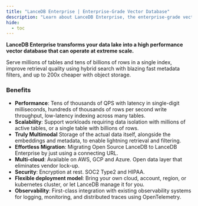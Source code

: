 ```yaml
---
title: "LanceDB Enterprise | Enterprise-Grade Vector Database"
description: "Learn about LanceDB Enterprise, the enterprise-grade vector database solution. Includes features, benefits, and deployment options for production environments."
hide: 
  - toc
---
```


**LanceDB Enterprise transforms your data lake into a high performance vector database
that can operate at extreme scale.**

Serve millions of tables and tens of billions of rows in a single index,
improve retrieval quality using hybrid search with blazing fast metadata filters,
and up to 200x cheaper with object storage.

### Benefits

- **Performance**: Tens of thousands of QPS with latency in single-digit milliseconds,
  hundreds of thousands of rows per second write throughput, low-latency indexing across many tables.
- **Scalability**: Support workloads requiring data isolation with millions of active tables, or
  a single table with billions of rows.
- **Truly Multimodal** Storage of the actual data itself, alongside the embeddings and metadata, to
  enable lightning retrieval and filtering.
- **Effortless Migration**: Migrating Open Source LanceDB to LanceDB Enterprise
  by just using a connecting URL.
- **Multi-cloud**: Available on AWS, GCP and Azure. Open data layer that eliminates vendor lock-up.
- **Security**: Encryption at rest. SOC2 Type2 and HIPAA.
- **Flexible deployment model**: Bring your own cloud, account, region, or kubernetes cluster, or let LanceDB manage it for you.
- **Observability**: First-class integration with existing observability systems for logging, monitoring, and distributed traces using OpenTelemetry.
